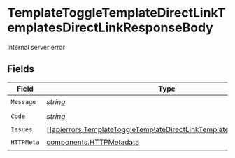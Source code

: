 # TemplateToggleTemplateDirectLinkTemplatesDirectLinkResponseBody

Internal server error


## Fields

| Field                                                                                                                                                        | Type                                                                                                                                                         | Required                                                                                                                                                     | Description                                                                                                                                                  |
| ------------------------------------------------------------------------------------------------------------------------------------------------------------ | ------------------------------------------------------------------------------------------------------------------------------------------------------------ | ------------------------------------------------------------------------------------------------------------------------------------------------------------ | ------------------------------------------------------------------------------------------------------------------------------------------------------------ |
| `Message`                                                                                                                                                    | *string*                                                                                                                                                     | :heavy_check_mark:                                                                                                                                           | N/A                                                                                                                                                          |
| `Code`                                                                                                                                                       | *string*                                                                                                                                                     | :heavy_check_mark:                                                                                                                                           | N/A                                                                                                                                                          |
| `Issues`                                                                                                                                                     | [][apierrors.TemplateToggleTemplateDirectLinkTemplatesDirectLinkIssues](../../models/apierrors/templatetoggletemplatedirectlinktemplatesdirectlinkissues.md) | :heavy_minus_sign:                                                                                                                                           | N/A                                                                                                                                                          |
| `HTTPMeta`                                                                                                                                                   | [components.HTTPMetadata](../../models/components/httpmetadata.md)                                                                                           | :heavy_check_mark:                                                                                                                                           | N/A                                                                                                                                                          |